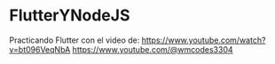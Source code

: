 # FlutterYNodeJS
Practicando Flutter con el video de: https://www.youtube.com/watch?v=bt096VeqNbA https://www.youtube.com/@wmcodes3304
